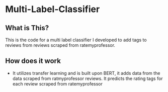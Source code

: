 # Multi-Label-Classifier
## What is This?
This is the code for  a multi label classifier I developed to add tags to reviews from reviews scraped from ratemyprofessor.

## How does it work
- It utilizes transfer learning and is built upon BERT, it adds data from the data scraped from ratmyprofessor reviews. It predicts the rating tags for each review scraped from ratemyprofessor
